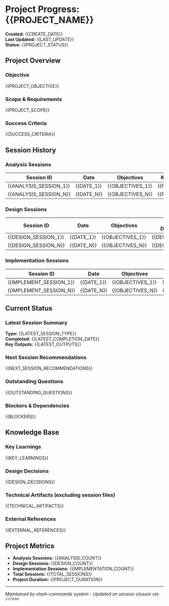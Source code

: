 # Project Progress: {{PROJECT_NAME}}

**Created:** {{CREATE_DATE}}  
**Last Updated:** {{LAST_UPDATE}}  
**Status:** {{PROJECT_STATUS}}

## Project Overview
### Objective
{{PROJECT_OBJECTIVE}}

### Scope & Requirements
{{PROJECT_SCOPE}}

### Success Criteria
{{SUCCESS_CRITERIA}}

## Session History

### Analysis Sessions
| Session ID | Date | Objectives | Key Findings | Status |
|------------|------|------------|--------------|--------|
| {{ANALYSIS_SESSION_1}} | {{DATE_1}} | {{OBJECTIVES_1}} | {{FINDINGS_1}} | {{STATUS_1}} |
| {{ANALYSIS_SESSION_N}} | {{DATE_N}} | {{OBJECTIVES_N}} | {{FINDINGS_N}} | {{STATUS_N}} |

### Design Sessions  
| Session ID | Date | Objectives | Design Decisions | Status |
|------------|------|------------|------------------|--------|
| {{DESIGN_SESSION_1}} | {{DATE_1}} | {{OBJECTIVES_1}} | {{DECISIONS_1}} | {{STATUS_1}} |
| {{DESIGN_SESSION_N}} | {{DATE_N}} | {{OBJECTIVES_N}} | {{DECISIONS_N}} | {{STATUS_N}} |

### Implementation Sessions
| Session ID | Date | Objectives | Deliverables | Status |
|------------|------|------------|--------------|--------|
| {{IMPLEMENT_SESSION_1}} | {{DATE_1}} | {{OBJECTIVES_1}} | {{DELIVERABLES_1}} | {{STATUS_1}} |
| {{IMPLEMENT_SESSION_N}} | {{DATE_N}} | {{OBJECTIVES_N}} | {{DELIVERABLES_N}} | {{STATUS_N}} |

## Current Status
### Latest Session Summary
**Type:** {{LATEST_SESSION_TYPE}}  
**Completed:** {{LATEST_COMPLETION_DATE}}  
**Key Outputs:** {{LATEST_OUTPUTS}}

### Next Session Recommendations
{{NEXT_SESSION_RECOMMENDATIONS}}

### Outstanding Questions
{{OUTSTANDING_QUESTIONS}}

### Blockers & Dependencies
{{BLOCKERS}}

## Knowledge Base
### Key Learnings
{{KEY_LEARNINGS}}

### Design Decisions
{{DESIGN_DECISIONS}}

### Technical Artifacts (excluding session files)
{{TECHNICAL_ARTIFACTS}} 

### External References
{{EXTERNAL_REFERENCES}}

## Project Metrics
- **Analysis Sessions:** {{ANALYSIS_COUNT}}
- **Design Sessions:** {{DESIGN_COUNT}}
- **Implementation Sessions:** {{IMPLEMENTATION_COUNT}}
- **Total Sessions:** {{TOTAL_SESSIONS}}
- **Project Duration:** {{PROJECT_DURATION}}

---
*Maintained by slash-commands system - Updated on session closure via `/close`*
